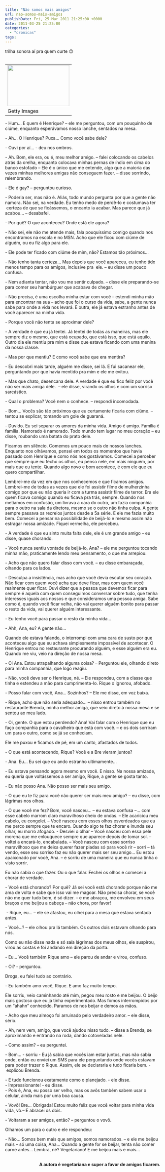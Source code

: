 ```yaml
---
title: "Não somos mais amigos"
url: nao-somos-mais-amigos
publishDate: Fri, 25 Mar 2011 21:25:00 +0000
date: 2011-03-25 21:25:00
categories: 
  - "cronicas"
tags: 
---
```

trilha sonora aí pra quem curte 😉<br><br><table cellpadding="0" cellspacing="0"><tbody><tr><td><a href="https://lh4.googleusercontent.com/-bZ4gBePFTw8/TY0FGdIVMcI/AAAAAAAACVk/SyNRCT_4SE8/s1600/71360610.jpg" imageanchor="1"><img border="0" height="133" src="https://lh4.googleusercontent.com/-bZ4gBePFTw8/TY0FGdIVMcI/AAAAAAAACVk/SyNRCT_4SE8/s200/71360610.jpg" width="200"></a></td></tr><tr><td>Getty Images</td></tr></tbody></table><div><span>- Hum... E quem é Henrique? – ele me perguntou, com um pouquinho de ciúme, enquanto esperávamos nosso lanche, sentados na mesa. <p></p></span></div><div><span>- Ah... O Henrique? Puxa... Como você sabe dele? <p></p></span></div><div><span>- Ouvi por aí... - deu nos ombros.<p></p></span></div><div><span>- Ah. Bom, ele era, ou é, meu melhor amigo. – falei colocando os cabelos atrás da orelha, enquanto colocava minhas pernas de índio em cima do banco estofado – Ele é o único que me entende, algo que a maioria das vezes minhas melhores amigas não conseguem fazer. – disse sorrindo, relembrando. <p></p></span></div><div><span>- Ele é gay? – perguntou curioso.<p></p></span></div><div><span>- Poderia ser, mas não é. Aliás, todo mundo pergunta por que a gente não namora. Não sei, na verdade. Eu tenho medo de perdê-lo e costumava ter  certeza de que se ficássemos, o encanto ia acabar. Mas parece que já acabou... – desabafei. <p></p></span></div><div><span>- Por quê? O que aconteceu? Onde está ele agora?<p></p></span></div><div><span>- Não sei, ele não me atende mais, fala pouquíssimo comigo quando nos encontramos na escola e no MSN. Acho que ele ficou com ciúme de alguém, ou eu fiz algo para ele.<p></p></span></div><div><span>- Ele pode ter ficado com ciúme de mim, não? Estamos tão próximos...<p></p></span></div><div><span>- Não tenho tanta certeza... Mas depois que você apareceu, eu tenho tido menos tempo para os amigos, inclusive pra  ele. – eu disse um pouco confusa.<p></p></span></div><div><span>- Nem adianta tentar, não vou me sentir culpado. – disse ele preparando-se para comer seu hambúrguer que acabava de chegar. <p></p></span></div><div><span>- Não precisa, é uma escolha minha estar com você – estendi minha mão para encontrar na sua – acho que foi o curso da vida, sabe, a gente nunca sabe para onde a vida nos levará. E outra, ele já estava estranho antes de você aparecer na minha vida.<p></p></span></div><div><span>- Porque você não tenta se aproximar dele? <p></p></span></div><div><span>- A verdade é que eu já tentei. Já tentei de todas as maneiras, mas ele sempre diz o mesmo, que está ocupado, que está isso, que está aquilo. Outro dia ele mentiu pra mim e disse que estava ficando com uma menina da nossa classe. <p></p></span></div><div><span>- Mas por que mentiu? E como você sabe que era mentira?<p></p></span></div><div><span>- Eu descobri mais tarde, alguém me disse, sei lá. E fui sacanear ele, perguntando por que havia mentido pra mim e ele me evitou.<p></p></span></div><div><span>- Mas que chato, desencana dele. A verdade é que eu fico feliz por você não ser mais amiga dele.  – ele disse, virando os olhos e com um sorriso sarcástico.<p></p></span></div><div><span>- Qual o problema? Você nem o conhece. – respondi incomodada.<p></p></span></div><div><span>- Bom... Vocês são tão próximos que eu certamente ficaria com ciúme. – tentou se explicar, tomando um gole de guaraná. <p></p></span></div><div><span>- Duvido. Eu sei separar os amores da minha vida. Amigo é amigo. Família é família. Namorado é namorado. Todo mundo tem lugar no meu coração – eu disse, roubando uma batata do prato dele.<p></p></span></div><div><span>Ficamos em silêncio. Comemos um pouco mais de nossos lanches. Enquanto nos olhávamos, pensei em todos os momentos que havia passado com Henrique e como nós nos gostávamos. Comecei a perceber que sempre que eu fecho os olhos, eu penso nele, em mais ninguém, por mais que eu tente. Quando algo novo e bom acontece, é com ele que eu quero compartilhar.  <p></p></span></div><div><span>Lembrei-me da vez em que nos conhecemos e que ficamos amigos. Lembrei-me de todas as vezes que ele foi assistir filme de mulherzinha comigo por que eu não queria ir com a turma assistir filme de terror. Era ele quem ficava comigo quando eu ficava pra trás, sempre. Quando nos metíamos em confusão, um livrava a cara do outro, um fazia companhia para o outro na sala da diretora, mesmo se o outro não tinha culpa. A gente sempre passava os recreios juntos desde a 5a série. E ele me fazia muito bem. Comecei a pensar na possibilidade de beijá-lo e mesmo assim não estragar nossa amizade. Fiquei vermelha, ele percebeu. <p></p></span></div><div><span>- A verdade é que eu sinto muita falta dele, ele é um grande amigo – eu disse, quase chorando.<p></p></span></div><div><span>- Você nunca sentiu vontade de beijá-lo, Ana? – ele me perguntou tocando minha mão, praticamente lendo meu pensamento, o que me arrepiou.<p></p></span></div><div><span>- Acho que não quero falar disso com você. – eu disse embaraçada, olhando para os lados.<p></p></span></div><div><span>- Desculpa a insistência, mas acho que você devia escutar seu coração. Não ficar com quem você acha que deve ficar, mas com quem você realmente quer ficar. Ouvi dizer que a pessoa que devemos ficar para sempre é aquela com quem conseguimos conversar sobre tudo, que tenha interesses iguais aos nossos e que consideramos uma pessoa amiga. Sabe como é, quando você ficar velha, não vai querer alguém bonito para passar o resto da vida, vai querer alguém interessante.<p></p></span></div><div><span>- Eu tenho você para passar o resto da minha vida...<p></p></span></div><div><span>- Ahh, Ana, eu? A gente não...<p></p></span></div><div><span>Quando ele estava falando, o interrompi com uma cara de susto por que aconteceu algo que eu achava simplesmente impossível de acontecer. O Henrique entrou no restaurante procurando alguém, e esse alguém era eu. Quando me viu, veio na direção de nossa mesa.<p></p></span></div><div><span>- Oi Ana. Estou atrapalhando alguma coisa? – Perguntou ele, olhando direto para minha companhia, que logo reagiu.<p></p></span></div><div><span>- Não, você deve ser o Henrique, né. – Ele respondeu, com a classe que tinha e estendeu a mão para cumprimenta-lo. Rique o ignorou, afobado.<p></p></span></div><div><span>- Posso falar com você, Ana... Sozinhos? – Ele me disse, em voz baixa.<p></p></span></div><div><span>- Rique, acho que não seria adequado... – nisso entrou também no restaurante Brenda, minha melhor amiga, que veio direto à nossa mesa e se sentou ao meu lado.<p></p></span></div><div><span>- Oi, gente. O que estou perdendo? Ana! Vai falar com o Henrique que eu faço companhia para o cavalheiro que está com você. – e os dois sorriram um para o outro, como se já se conheciam.<p></p></span></div><div><span>Ele me puxou e ficamos de pé, em um canto, afastados de todos.<p></p></span></div><div><span>- O que está acontecendo, Rique? Você e a Bre vieram juntos?<p></p></span></div><div><span>- Ana. Eu... Eu sei que eu ando estranho ultimamente...<p></p></span></div><div><span>- Eu estava pensando agora mesmo em você. E nisso. Na nossa amizade, eu queria que voltássemos a ser amigo, Rique, a gente se gosta tanto.<p></p></span></div><div><span>- Eu não posso Ana. Não posso ser mais seu amigo. <p></p></span></div><div><span>- O que eu te fiz para você não querer ser mais meu amigo? – eu disse, com lágrimas nos olhos.<p></p></span></div><div><span>- O que você me fez? Bom, você nasceu... – eu estava confusa –... com esse cabelo marrom claro maravilhoso cheio de ondas. – Ele acariciou meu cabelo, eu congelei. – Você nasceu com esses olhos esverdeados que eu me perco sempre que te encaro. Quando algo te faz chorar e inunda seu olhar, eu morro afogado. - Desviei o olhar – Você nasceu com essa pele morena que me enlouquece sempre que aparece depois de tomar sol. – voltei a encará-lo, encabulada. – Você nasceu com esse sorriso maravilhoso que me deixa querer fazer piadas só para você rir – sorri – tá vendo, esse seu sorriso faz eu não querer mais ser seu amigo... Eu estou apaixonado por você, Ana. – e sorriu de uma maneira que eu nunca tinha o visto sorrir.<p></p></span></div><div><span>Eu não sabia o que fazer. Ou o que falar. Fechei os olhos e comecei a chorar de verdade.<p></p></span></div><div><span>- Você está chorando? Por quê? Já sei você está chorando porque não me ama de volta e sabe que isso vai me magoar. Não precisa chorar, se você não me quer tudo bem, é só dizer. – e me abraçou, me envolveu em seus braços e me beijou a cabeça – não chora, por favor!<p></p></span></div><div><span> - Rique, eu... – ele se afastou, eu olhei para a mesa que estava sentada antes. <p></p></span></div><div><span>- Você...? – ele olhou pra lá também. Os outros dois estavam olhando para nós.<p></p></span></div><div><span>Como eu não disse nada e só saía lágrimas dos meus olhos, ele suspirou, virou as costas e foi andando em direção da porta.<p></p></span></div><div><span>- Eu... Você também Rique amo – ele parou de andar e virou, confuso.<p></p></span></div><div><span>- Oi? - perguntou.<p></p></span></div><div><span>Droga, eu falei tudo ao contrário.<p></p></span></div><div><span>- Eu também amo você, Rique. E amo faz muito tempo.<p></p></span></div><div><span>Ele sorriu, veio caminhando até mim, pegou meu rosto e me beijou. O beijo mais gostoso que eu já tinha experimentado. Mas fomos interrompidos por um “ahahn” conhecido. Paramos de nos beijar e demos as mãos. <p></p></span></div><div><span>- Acho que meu almoço foi arruinado pelo verdadeiro amor. – ele disse, sério.<p></p></span></div><div><span>- Ah, nem vem, amigo, que você ajudou nisso tudo. – disse a Brenda, se aproximando e entrando na roda, dando cotoveladas nele.<p></p></span></div><div><span>- Como assim? – eu perguntei.<p></p></span></div><div><span>- Bom... - sorriu - Eu já sabia que vocês iam estar juntos, mas não sabia onde, então eu enviei um SMS para ele perguntando onde vocês estavam para poder trazer o Rique. Assim, ele se declararia e tudo ficaria bem. -  explicou Brenda.<p></p></span></div><div><span>- E tudo funcionou exatamente como o planejado. - ele disse.</span><br><span>- Impressionante! - eu disse.</span><br><span>- Pois é, Ana, eu posso ser velho, mas os avôs também sabem usar o celular, ainda mais por uma boa causa.<p></p></span></div><div><span>- Vovô! Bre... Obrigada! Estou muito feliz que você voltar para minha vida vida, vô.– E abracei os dois.<p></p></span></div><div><span>- Voltaram a ser amigos, então? – perguntou o vovô.<p></p></span></div><div><span>Olhamos um para o outro e ele respondeu:<p></p></span></div><div><span>- Não... Somos bem mais que amigos, somos namorados. – e ele me beijou mais – só uma coisa, Ana... Quando a gente for se beijar, tenta não comer carne antes... Lembra, né? Vegetariano! E me beijou mais e mais...<p></p></span></div><div><br></div><div align="right"><b><span>A autora é vegetariana e super a favor de amigos ficarem</span>.<p></p></b></div>
